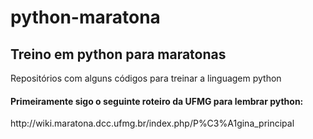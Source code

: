 # python-maratona
<h2>Treino em python para maratonas</h2>

Repositórios com alguns códigos para treinar a linguagem python

<h4>Primeiramente sigo o seguinte roteiro da UFMG para lembrar python:</h1>
http://wiki.maratona.dcc.ufmg.br/index.php/P%C3%A1gina_principal
